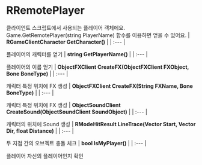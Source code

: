 # **RRemotePlayer**


클라이언트 스크립트에서 사용되는 플레이어 객체에요. Game.GetRemotePlayer(string PlayerName) 함수를 이용하면 얻을 수 있어요. 
| **RGameClientCharacter GetCharacter()** |
| :--- |

플레이어의 캐릭터를 얻기 
| **string GetPlayerName()** |
| :--- |

플레이어의 이름 얻기 
| **ObjectFXClient CreateFX(ObjectFXClient FXObject, Bone BoneType)** |
| :--- |

캐릭터 특정 위치에 FX 생성 
| **ObjectFXClient CreateFX(String FXName, Bone BoneType)** |
| :--- |

캐릭터 특정 위치에 FX 생성 
| **ObjectSoundClient CreateSound(ObjectSoundClient SoundObject)** |
| :--- |

캐릭터의 위치에 Sound 생성 
| **RModeHitResult LineTrace(Vector Start, Vector Dir, float Distance)** |
| :--- |

두 지점 간의 오브젝트 충돌 체크 
| **bool IsMyPlayer()** |
| :--- |

플레이어 자신의 플레이어인지 확인 
